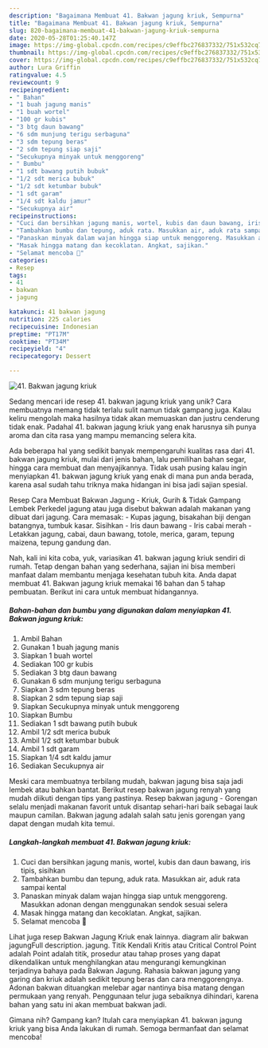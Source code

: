 ```yaml
---
description: "Bagaimana Membuat 41. Bakwan jagung kriuk, Sempurna"
title: "Bagaimana Membuat 41. Bakwan jagung kriuk, Sempurna"
slug: 820-bagaimana-membuat-41-bakwan-jagung-kriuk-sempurna
date: 2020-05-28T01:25:40.147Z
image: https://img-global.cpcdn.com/recipes/c9effbc276837332/751x532cq70/41-bakwan-jagung-kriuk-foto-resep-utama.jpg
thumbnail: https://img-global.cpcdn.com/recipes/c9effbc276837332/751x532cq70/41-bakwan-jagung-kriuk-foto-resep-utama.jpg
cover: https://img-global.cpcdn.com/recipes/c9effbc276837332/751x532cq70/41-bakwan-jagung-kriuk-foto-resep-utama.jpg
author: Lura Griffin
ratingvalue: 4.5
reviewcount: 9
recipeingredient:
- " Bahan"
- "1 buah jagung manis"
- "1 buah wortel"
- "100 gr kubis"
- "3 btg daun bawang"
- "6 sdm munjung terigu serbaguna"
- "3 sdm tepung beras"
- "2 sdm tepung siap saji"
- "Secukupnya minyak untuk menggoreng"
- " Bumbu"
- "1 sdt bawang putih bubuk"
- "1/2 sdt merica bubuk"
- "1/2 sdt ketumbar bubuk"
- "1 sdt garam"
- "1/4 sdt kaldu jamur"
- "Secukupnya air"
recipeinstructions:
- "Cuci dan bersihkan jagung manis, wortel, kubis dan daun bawang, iris tipis, sisihkan"
- "Tambahkan bumbu dan tepung, aduk rata. Masukkan air, aduk rata sampai kental"
- "Panaskan minyak dalam wajan hingga siap untuk menggoreng. Masukkan adonan dengan menggunakan sendok sesuai selera"
- "Masak hingga matang dan kecoklatan. Angkat, sajikan."
- "Selamat mencoba 🥰"
categories:
- Resep
tags:
- 41
- bakwan
- jagung

katakunci: 41 bakwan jagung 
nutrition: 225 calories
recipecuisine: Indonesian
preptime: "PT17M"
cooktime: "PT34M"
recipeyield: "4"
recipecategory: Dessert

---
```



![41. Bakwan jagung kriuk](https://img-global.cpcdn.com/recipes/c9effbc276837332/751x532cq70/41-bakwan-jagung-kriuk-foto-resep-utama.jpg)

Sedang mencari ide resep 41. bakwan jagung kriuk yang unik? Cara membuatnya memang tidak terlalu sulit namun tidak gampang juga. Kalau keliru mengolah maka hasilnya tidak akan memuaskan dan justru cenderung tidak enak. Padahal 41. bakwan jagung kriuk yang enak harusnya sih punya aroma dan cita rasa yang mampu memancing selera kita.

Ada beberapa hal yang sedikit banyak mempengaruhi kualitas rasa dari 41. bakwan jagung kriuk, mulai dari jenis bahan, lalu pemilihan bahan segar, hingga cara membuat dan menyajikannya. Tidak usah pusing kalau ingin menyiapkan 41. bakwan jagung kriuk yang enak di mana pun anda berada, karena asal sudah tahu triknya maka hidangan ini bisa jadi sajian spesial.

Resep Cara Membuat Bakwan Jagung - Kriuk, Gurih &amp; Tidak Gampang Lembek Perkedel jagung atau juga disebut bakwan adalah makanan yang dibuat dari jagung. Cara memasak: - Kupas jagung, bisakahan biji dengan batangnya, tumbuk kasar. Sisihkan - Iris daun bawang - Iris cabai merah - Letakkan jagung, cabai, daun bawang, totole, merica, garam, tepung maizena, tepung gandung dan.


Nah, kali ini kita coba, yuk, variasikan 41. bakwan jagung kriuk sendiri di rumah. Tetap dengan bahan yang sederhana, sajian ini bisa memberi manfaat dalam membantu menjaga kesehatan tubuh kita. Anda dapat membuat 41. Bakwan jagung kriuk memakai 16 bahan dan 5 tahap pembuatan. Berikut ini cara untuk membuat hidangannya.

<!--inarticleads1-->

##### Bahan-bahan dan bumbu yang digunakan dalam menyiapkan 41. Bakwan jagung kriuk:

1. Ambil  Bahan
1. Gunakan 1 buah jagung manis
1. Siapkan 1 buah wortel
1. Sediakan 100 gr kubis
1. Sediakan 3 btg daun bawang
1. Gunakan 6 sdm munjung terigu serbaguna
1. Siapkan 3 sdm tepung beras
1. Siapkan 2 sdm tepung siap saji
1. Siapkan Secukupnya minyak untuk menggoreng
1. Siapkan  Bumbu
1. Sediakan 1 sdt bawang putih bubuk
1. Ambil 1/2 sdt merica bubuk
1. Ambil 1/2 sdt ketumbar bubuk
1. Ambil 1 sdt garam
1. Siapkan 1/4 sdt kaldu jamur
1. Sediakan Secukupnya air


Meski cara membuatnya terbilang mudah, bakwan jagung bisa saja jadi lembek atau bahkan bantat. Berikut resep bakwan jagung renyah yang mudah diikuti dengan tips yang pastinya. Resep bakwan jagung - Gorengan selalu menjadi makanan favorit untuk disantap sehari-hari baik sebagai lauk maupun camilan. Bakwan jagung adalah salah satu jenis gorengan yang dapat dengan mudah kita temui. 

<!--inarticleads2-->

##### Langkah-langkah membuat 41. Bakwan jagung kriuk:

1. Cuci dan bersihkan jagung manis, wortel, kubis dan daun bawang, iris tipis, sisihkan
1. Tambahkan bumbu dan tepung, aduk rata. Masukkan air, aduk rata sampai kental
1. Panaskan minyak dalam wajan hingga siap untuk menggoreng. Masukkan adonan dengan menggunakan sendok sesuai selera
1. Masak hingga matang dan kecoklatan. Angkat, sajikan.
1. Selamat mencoba 🥰


Lihat juga resep Bakwan Jagung Kriuk enak lainnya. diagram alir bakwan jagungFull description. jagung. Titik Kendali Kritis atau Critical Control Point adalah Point adalah titik, prosedur atau tahap proses yang dapat dikendalikan untuk menghilangkan atau mengurangi kemungkinan terjadinya bahaya pada Bakwan Jagung. Rahasia bakwan jagung yang garing dan kriuk adalah sedikit tepung beras dan cara menggorengnya. Adonan bakwan dituangkan melebar agar nantinya bisa matang dengan permukaan yang renyah. Penggunaan telur juga sebaiknya dihindari, karena bahan yang satu ini akan membuat bakwan jadi. 

Gimana nih? Gampang kan? Itulah cara menyiapkan 41. bakwan jagung kriuk yang bisa Anda lakukan di rumah. Semoga bermanfaat dan selamat mencoba!
